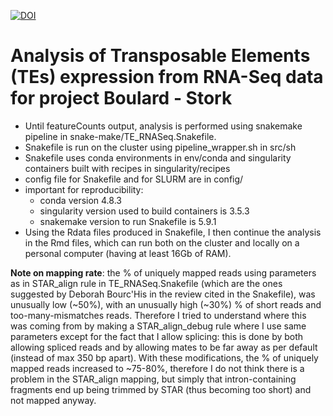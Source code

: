 [![DOI](https://zenodo.org/badge/573526385.svg)](https://zenodo.org/badge/latestdoi/573526385)

# Analysis of Transposable Elements (TEs) expression from RNA-Seq data for project Boulard - Stork

* Until featureCounts output, analysis is performed using snakemake pipeline in snake-make/TE_RNASeq.Snakefile.
* Snakefile is run on the cluster using pipeline_wrapper.sh in src/sh
* Snakefile uses conda environments in env/conda and singularity containers built with recipes in singularity/recipes
* config file for Snakefile and for SLURM are in config/
* important for reproducibility: 
  - conda version 4.8.3
  - singularity version used to build containers is 3.5.3
  - snakemake version to run Snakefile is 5.9.1
* Using the Rdata files produced in Snakefile, I then continue the analysis in the Rmd files, which can run both on the cluster and locally on a personal computer (having at least 16Gb of RAM).

**Note on mapping rate**: the % of uniquely mapped reads using parameters as in STAR_align rule in TE_RNASeq.Snakefile (which are the ones suggested by Deborah Bourc'His in the review cited in the Snakefile), was unusually low (~50%), with an unusually high (~30%) % of short reads and too-many-mismatches reads. Therefore I tried to understand where this was coming from by making a STAR_align_debug rule where I use same parameters except for the fact that I allow splicing: this is done by both allowing spliced reads and by allowing mates to be far away as per default (instead of max 350 bp apart). With these modifications, the % of uniquely mapped reads increased to ~75-80%, therefore I do not think there is a problem in the STAR_align mapping, but simply that intron-containing fragments end up being trimmed by STAR (thus becoming too short) and not mapped anyway.
